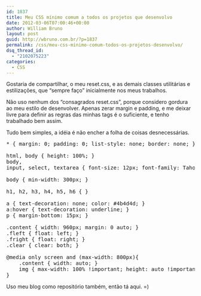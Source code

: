 ```yaml
---
id: 1837
title: Meu CSS mínimo comum a todos os projetos que desenvolvo
date: 2012-03-06T07:00:46+00:00
author: William Bruno
layout: post
guid: http://wbruno.com.br/?p=1837
permalink: /css/meu-css-minimo-comum-todos-os-projetos-desenvolvo/
dsq_thread_id:
  - "2102075223"
categories:
  - CSS
---
```

Gostaria de compartilhar, o meu reset.css, e as demais classes utilitárias e estilizações, que &#8220;sempre faço&#8221; inicialmente nos meus trabalhos.

Não uso nenhum dos &#8220;consagrados reset.css&#8221;, porque considero gordura ao meu estilo de desenvolver. Apenas zerar margin e padding, e me deixar livre para definir as regras das minhas tags é o suficiente, e tenho trabalhado bem assim.

Tudo bem simples, a idéia é não encher a folha de coisas desnecessárias.
  
<!--more-->

<pre name="code" class="css">* { margin: 0; padding: 0; list-style: none; border: none; }

html, body { height: 100%; }
body,
input, select, textarea { font-size: 12px; font-family: Tahoma, sans-serif; color: #333; }

body { min-width: 300px; }

h1, h2, h3, h4, h5, h6 { }

a { text-decoration: none; color: #4b4d4d; }
a:hover { text-decoration: underline; }
p { margin-bottom: 15px; }

.content { width: 960px; margin: 0 auto; }
.fleft { float: left; }
.fright { float: right; }
.clear { clear: both; }

@media only screen and (max-width: 800px){
	.content { width: auto; }
	img { max-width: 100% !important; height: auto !important; }
}</pre>

Uso meu blog como repositório também, então tá aqui. =)